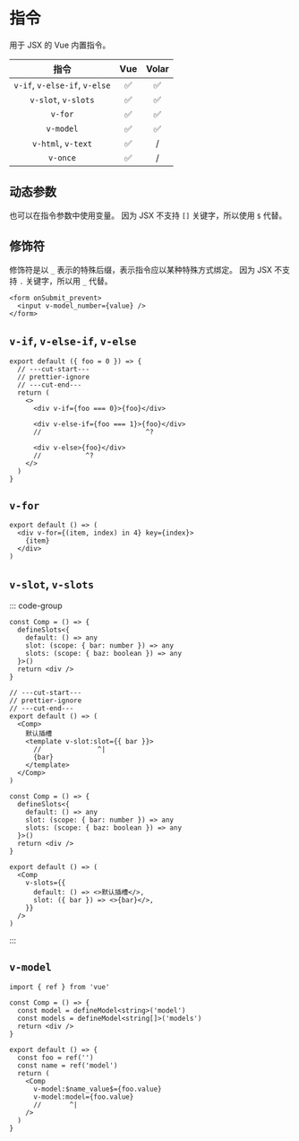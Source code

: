 # 指令

用于 JSX 的 Vue 内置指令。

|           指令           |        Vue         |       Volar        |
| :---------------------------: | :----------------: | :----------------: |
| `v-if`, `v-else-if`, `v-else` | :white_check_mark: | :white_check_mark: |
|      `v-slot`, `v-slots`      | :white_check_mark: | :white_check_mark: |
|            `v-for`            | :white_check_mark: | :white_check_mark: |
|           `v-model`           | :white_check_mark: | :white_check_mark: |
|      `v-html`, `v-text`       | :white_check_mark: |         /          |
|           `v-once`            | :white_check_mark: |         /          |

## 动态参数

也可以在指令参数中使用变量。
因为 JSX 不支持 `[]` 关键字，所以使用 `$` 代替。

## 修饰符

修饰符是以 `_` 表示的特殊后缀，表示指令应以某种特殊方式绑定。
因为 JSX 不支持 `.` 关键字，所以用 `_` 代替。

```tsx
<form onSubmit_prevent>
  <input v-model_number={value} />
</form>
```

## `v-if`, `v-else-if`, `v-else`

```tsx twoslash
export default ({ foo = 0 }) => {
  // ---cut-start---
  // prettier-ignore
  // ---cut-end---
  return (
    <>
      <div v-if={foo === 0}>{foo}</div>

      <div v-else-if={foo === 1}>{foo}</div>
      //                          ^?

      <div v-else>{foo}</div>
      //           ^?
    </>
  )
}
```

## `v-for`

```tsx twoslash
export default () => (
  <div v-for={(item, index) in 4} key={index}>
    {item}
  </div>
)
```

## `v-slot`, `v-slots`

::: code-group

```tsx [v-slot] twoslash
const Comp = () => {
  defineSlots<{
    default: () => any
    slot: (scope: { bar: number }) => any
    slots: (scope: { baz: boolean }) => any
  }>()
  return <div />
}

// ---cut-start---
// prettier-ignore
// ---cut-end---
export default () => (
  <Comp>
    默认插槽
    <template v-slot:slot={{ bar }}>
      //              ^|
      {bar}
    </template>
  </Comp>
)
```

```tsx [v-slots] twoslash
const Comp = () => {
  defineSlots<{
    default: () => any
    slot: (scope: { bar: number }) => any
    slots: (scope: { baz: boolean }) => any
  }>()
  return <div />
}

export default () => (
  <Comp
    v-slots={{
      default: () => <>默认插槽</>,
      slot: ({ bar }) => <>{bar}</>,
    }}
  />
)
```

:::

## `v-model`

```tsx twoslash
import { ref } from 'vue'

const Comp = () => {
  const model = defineModel<string>('model')
  const models = defineModel<string[]>('models')
  return <div />
}

export default () => {
  const foo = ref('')
  const name = ref('model')
  return (
    <Comp
      v-model:$name_value$={foo.value}
      v-model:model={foo.value}
      //       ^|
    />
  )
}
```

